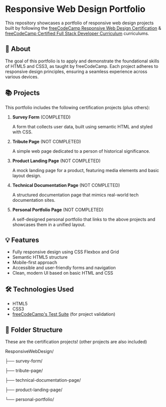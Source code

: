 # Responsive Web Design Portfolio

This repository showcases a portfolio of responsive web design projects built by following the [freeCodeCamp Responsive Web Design Certification](https://www.freecodecamp.org/learn/2022/responsive-web-design/) & [freeCodeCamp Certified Full Stack Developer Curriculum](https://www.freecodecamp.org/learn/full-stack-developer/) curriculums.

## 🧠 About

The goal of this portfolio is to apply and demonstrate the foundational skills of HTML5 and CSS3, as taught by freeCodeCamp. Each project adheres to responsive design principles, ensuring a seamless experience across various devices.

## 📚 Projects

This portfolio includes the following certification projects (plus others):

1. **Survey Form** (COMPLETED)

   A form that collects user data, built using semantic HTML and styled with CSS.

2. **Tribute Page** (NOT COMPLETED)

   A simple web page dedicated to a person of historical significance.

3. **Product Landing Page** (NOT COMPLETED)

   A mock landing page for a product, featuring media elements and basic layout design.

4. **Technical Documentation Page** (NOT COMPLETED)

   A structured documentation page that mimics real-world tech documentation sites.

5. **Personal Portfolio Page** (NOT COMPLETED)

   A self-designed personal portfolio that links to the above projects and showcases them in a unified layout.

## 💡 Features

- Fully responsive design using CSS Flexbox and Grid
- Semantic HTML5 structure
- Mobile-first approach
- Accessible and user-friendly forms and navigation
- Clean, modern UI based on basic HTML and CSS

## 🛠 Technologies Used

- HTML5
- CSS3
- [freeCodeCamp's Test Suite](https://github.com/freeCodeCamp/testable-projects-fcc) (for project validation)

## 📁 Folder Structure
These are the certification projects! (other projects are also included)

ResponsiveWebDesign/

├── survey-form/

├── tribute-page/

├── technical-documentation-page/

├── product-landing-page/

└── personal-portfolio/